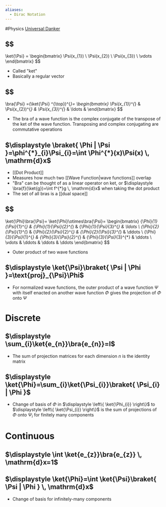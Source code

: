 ```yaml
---
aliases:
  - Dirac Notation
---
```

#Physics 
[Universal Danker](https://www.youtube.com/watch?v=mAZSmzv_asU)

## $$
\ket{\Psi} =
\begin{bmatrix}
\Psi(x_{1}) \\
\Psi(x_{2}) \\
\Psi(x_{3}) \\
\vdots 
\end{bmatrix}
$$
* Called "ket"
* Basically a regular vector
## $$
\bra{\Psi} =(\ket{\Psi} ^{\top})^{*}=
\begin{bmatrix}
\Psi(x_{1})^{*} & \Psi(x_{2})^{*} & \Psi(x_{3})^{*} & \ldots & 
\end{bmatrix}
$$
* The bra of a wave function is the complex conjugate of the transpose of the ket of the wave function. Transposing and complex conjugating are commutative operations
## $\displaystyle \braket{ \Phi | \Psi }=\phi^{*}_{i}\Psi_{i}=\int \Phi^{*}(x)\Psi(x) \, \mathrm{d}x$
* [[Dot Product]]
* Measures how much two [[Wave Function|wave functions]] overlap
* "Bra" can be thought of as a linear operator on ket, or $\displaystyle \bra{f}(\ket{g})=\int f^{*}g \, \mathrm{d}x$ when taking the dot product
* The set of all bras is a [[dual space]]
## $$
\ket{\Phi}\bra{\Psi}= \ket{\Phi}\otimes\bra{\Psi}=
\begin{bmatrix}
{\Phi}_{1}{\Psi}_{1}^{*} & {\Phi}_{1}{\Psi}_{2}^{*} & {\Phi}_{1}{\Psi}_{3}^{*}  & \ldots  \\
{\Phi}_{2}{\Psi}_{1}^{*} & {\Phi}_{2}{\Psi}_{2}^{*} & {\Phi}_{2}{\Psi}_{3}^{*}  & \ddots  \\
{\Phi}_{3}{\Psi}_{1}^{*} & {\Phi}_{3}{\Psi}_{2}^{*} & {\Phi}_{3}{\Psi}_{3}^{*} & \ddots  \\
\vdots  & \ddots  & \ddots  & \ddots 
\end{bmatrix}
$$
* Outer product of two wave functions
## $\displaystyle \ket{\Psi}\braket{ \Psi | \Phi }=\text{proj}_{\Psi}\Phi$
* For normalized wave functions, the outer product of a wave function $\displaystyle \Psi$ with itself enacted on another wave function $\displaystyle \Phi$ gives the projection of $\displaystyle \Phi$ onto $\displaystyle \Psi$
# Discrete
## $\displaystyle \sum_{i}\ket{e_{n}}\bra{e_{n}}=I$
* The sum of projection matrices for each dimension $\displaystyle n$ is the identity matrix

## $\displaystyle \ket{\Phi}=\sum_{i}\ket{\Psi_{i}}\braket{ \Psi_{i} | \Phi }$
* Change of basis of $\displaystyle \Phi$ in $\displaystyle \left\{ \ket{\Phi_{i}} \right\}$ to $\displaystyle \left\{ \ket{\Psi_{i}} \right\}$ is the sum of projections of $\displaystyle \Phi$ onto $\displaystyle \Psi_{i}$ for finitely many components
# Continuous
## $\displaystyle \int \ket{e_{z}}\bra{e_{z}} \, \mathrm{d}x=1$
## $\displaystyle \ket{\Phi}=\int \ket{\Psi}\braket{ \Psi | \Phi } \, \mathrm{d}x$
* Change of basis for infinitely-many components